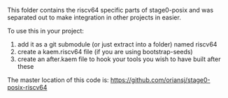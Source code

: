This folder contains the riscv64 specific parts of stage0-posix and was separated out to make integration in other projects in easier.

To use this in your project:
1) add it as a git submodule (or just extract into a folder) named riscv64
2) create a kaem.riscv64 file (if you are using bootstrap-seeds)
3) create an after.kaem file to hook your tools you wish to have built after these

The master location of this code is: https://github.com/oriansj/stage0-posix-riscv64
